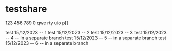 # testshare

123
456
789
0
qwe
rty
uio
p[]

test 15/12/2023 -- 1
test 15/12/2023 -- 2
test 15/12/2023 -- 3
test 15/12/2023 -- 4 -- in a separate branch
test 15/12/2023 -- 5 -- in a separate branch
test 15/12/2023 -- 6 -- in a separate branch
